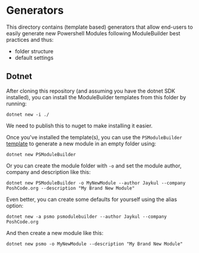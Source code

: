 # Generators

This directory contains (template based) generators that allow end-users to easily
generate new Powershell Modules following ModuleBuilder best practices and thus:

- folder structure
- default settings

## Dotnet

After cloning this repository (and assuming you have the dotnet SDK installed),
you can install the ModuleBuilder templates from this folder by running:

```posh
dotnet new -i ./
```

We need to publish this to nuget to make installing it easier.

Once you've installed the template(s), you can use the `PSModuleBuilder`
[template](https://github.com/dotnet/templating) to generate a new module in an empty folder using:

```posh
dotnet new PSModuleBuilder
```

Or you can create the module folder with `-o` and set the module author, company and description like this:

```posh
dotnet new PSModuleBuilder -o MyNewModule --author Jaykul --company PoshCode.org --description "My Brand New Module"
```

Even better, you can create some defaults for yourself using the alias option:

```posh
dotnet new -a psmo psmodulebuilder --author Jaykul --company PoshCode.org
```

And then create a new module like this:

```posh
dotnet new psmo -o MyNewModule --description "My Brand New Module"
```
